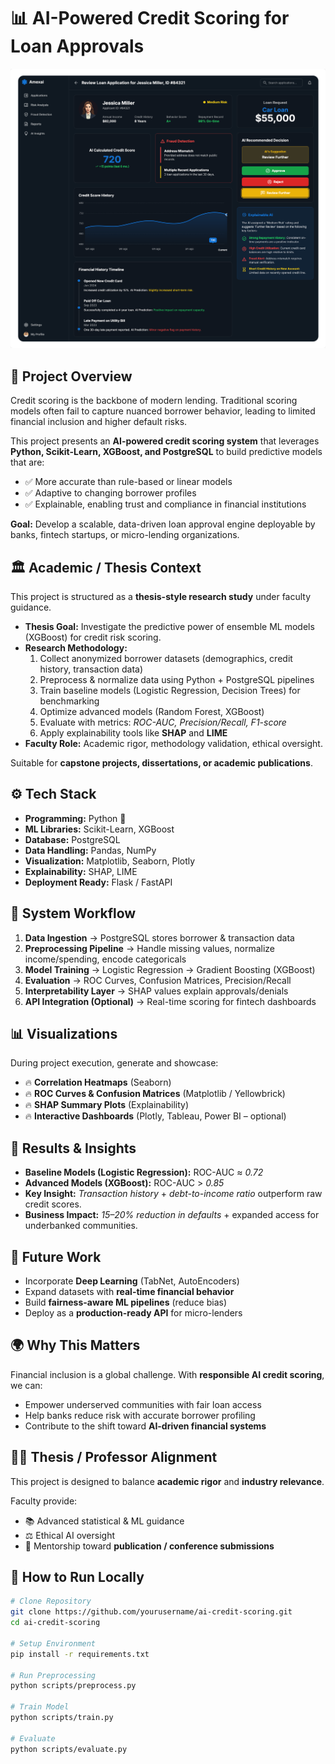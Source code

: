 # 📊 AI-Powered Credit Scoring for Loan Approvals

![Amexai UI Mocks](./amexai.png)

## 🎯 Project Overview
Credit scoring is the backbone of modern lending. Traditional scoring models often fail to capture nuanced borrower behavior, leading to limited financial inclusion and higher default risks.  

This project presents an **AI-powered credit scoring system** that leverages **Python, Scikit-Learn, XGBoost, and PostgreSQL** to build predictive models that are:  
- ✅ More accurate than rule-based or linear models  
- ✅ Adaptive to changing borrower profiles  
- ✅ Explainable, enabling trust and compliance in financial institutions  

**Goal:** Develop a scalable, data-driven loan approval engine deployable by banks, fintech startups, or micro-lending organizations.  


## 🏛️ Academic / Thesis Context
This project is structured as a **thesis-style research study** under faculty guidance.  

- **Thesis Goal:** Investigate the predictive power of ensemble ML models (XGBoost) for credit risk scoring.  
- **Research Methodology:**  
  1. Collect anonymized borrower datasets (demographics, credit history, transaction data)  
  2. Preprocess & normalize data using Python + PostgreSQL pipelines  
  3. Train baseline models (Logistic Regression, Decision Trees) for benchmarking  
  4. Optimize advanced models (Random Forest, XGBoost)  
  5. Evaluate with metrics: *ROC-AUC, Precision/Recall, F1-score*  
  6. Apply explainability tools like **SHAP** and **LIME**  
- **Faculty Role:** Academic rigor, methodology validation, ethical oversight.  

Suitable for **capstone projects, dissertations, or academic publications**.  

## ⚙️ Tech Stack
- **Programming:** Python 🐍  
- **ML Libraries:** Scikit-Learn, XGBoost  
- **Database:** PostgreSQL  
- **Data Handling:** Pandas, NumPy  
- **Visualization:** Matplotlib, Seaborn, Plotly  
- **Explainability:** SHAP, LIME  
- **Deployment Ready:** Flask / FastAPI  


## 🧩 System Workflow
1. **Data Ingestion** → PostgreSQL stores borrower & transaction data  
2. **Preprocessing Pipeline** → Handle missing values, normalize income/spending, encode categoricals  
3. **Model Training** → Logistic Regression → Gradient Boosting (XGBoost)  
4. **Evaluation** → ROC Curves, Confusion Matrices, Precision/Recall  
5. **Interpretability Layer** → SHAP values explain approvals/denials  
6. **API Integration (Optional)** → Real-time scoring for fintech dashboards  


## 📊 Visualizations
During project execution, generate and showcase:  
- 🔥 **Correlation Heatmaps** (Seaborn)  
- 🔥 **ROC Curves & Confusion Matrices** (Matplotlib / Yellowbrick)  
- 🔥 **SHAP Summary Plots** (Explainability)  
- 🔥 **Interactive Dashboards** (Plotly, Tableau, Power BI – optional)  

## 🔮 Results & Insights
- **Baseline Models (Logistic Regression):** ROC-AUC ≈ *0.72*  
- **Advanced Models (XGBoost):** ROC-AUC > *0.85*  
- **Key Insight:** *Transaction history* + *debt-to-income ratio* outperform raw credit scores.  
- **Business Impact:** *15–20% reduction in defaults* + expanded access for underbanked communities.  


## 📌 Future Work
- Incorporate **Deep Learning** (TabNet, AutoEncoders)  
- Expand datasets with **real-time financial behavior**  
- Build **fairness-aware ML pipelines** (reduce bias)  
- Deploy as a **production-ready API** for micro-lenders  


## 🌍 Why This Matters
Financial inclusion is a global challenge. With **responsible AI credit scoring**, we can:  
- Empower underserved communities with fair loan access  
- Help banks reduce risk with accurate borrower profiling  
- Contribute to the shift toward **AI-driven financial systems**  


## 👨‍🏫 Thesis / Professor Alignment
This project is designed to balance **academic rigor** and **industry relevance**.  

Faculty provide:  
- 📚 Advanced statistical & ML guidance  
- ⚖️ Ethical AI oversight  
- 📝 Mentorship toward **publication / conference submissions**  


## 🚀 How to Run Locally

```bash
# Clone Repository
git clone https://github.com/yourusername/ai-credit-scoring.git
cd ai-credit-scoring

# Setup Environment
pip install -r requirements.txt

# Run Preprocessing
python scripts/preprocess.py

# Train Model
python scripts/train.py

# Evaluate
python scripts/evaluate.py
```


